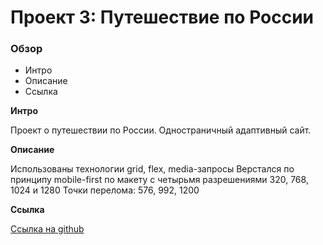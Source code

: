 # Проект 3: Путешествие по России

### Обзор
* Интро
* Описание
* Ссылка


**Интро**

Проект о путешествии по России.
Одностраничный адаптивный сайт.

**Описание**

Использованы технологии grid, flex, media-запросы
Верстался по принципу mobile-first по макету с четырьмя разрешениями 320, 768, 1024 и 1280
Точки перелома: 576, 992, 1200

**Ссылка**

[Ссылка на github](https://github.com/vadim-mg/russian-travel "russian-travel!")
